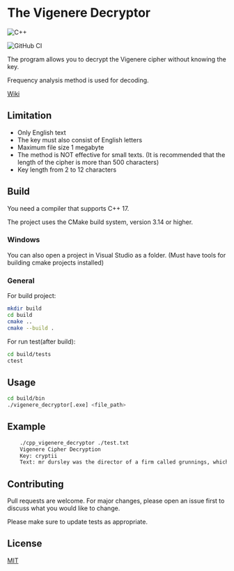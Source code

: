 # The Vigenere Decryptor

![C++](https://img.shields.io/badge/c++-%2300599C.svg?style=for-the-badge&logo=c%2B%2B&logoColor=white)

![GitHub CI](https://github.com/dumitory-dev/cpp-vigenere-decryptor/actions/workflows/build.yml/badge.svg)

The program allows you to decrypt the Vigenere cipher without knowing the key.

Frequency analysis method is used for decoding.

[Wiki](https://en.wikipedia.org/wiki/Frequency_analysis)

## Limitation

- Only English text
- The key must also consist of English letters
- Maximum file size 1 megabyte
- The method is NOT effective for small texts. (It is recommended that the length of the cipher is more than 500
  characters)
- Key length from 2 to 12 characters

## Build

You need a compiler that supports C++ 17.

The project uses the CMake build system, version 3.14 or higher.

### Windows

You can also open a project in Visual Studio as a folder. (Must have tools for building cmake projects installed)

### General

For build project:

```bash
mkdir build
cd build
cmake ..
cmake --build .
```

For run test(after build):

```bash
cd build/tests
ctest
```

## Usage

```bash
cd build/bin
./vigenere_decryptor[.exe] <file_path>
```

## Example

```bash
    ./cpp_vigenere_decryptor ./test.txt
    Vigenere Cipher Decryption
    Key: cryptii
    Text: mr dursley was the director of a firm called grunnings, which made drills. he was a big, beefy man with hardly any neck, although he did have a very large moustache. mrs dursley was thin and blonde and had nearly twice the usual amount of neck, which came in very useful as she spent so much of her time craning over garden fences, spying on the neighbours. the dursleys had a small son called dudley and in their opinion there was no finer boy anywhere.
```

## Contributing

Pull requests are welcome. For major changes, please open an issue first to discuss what you would like to change.

Please make sure to update tests as appropriate.

## License

[MIT](https://choosealicense.com/licenses/mit/)
